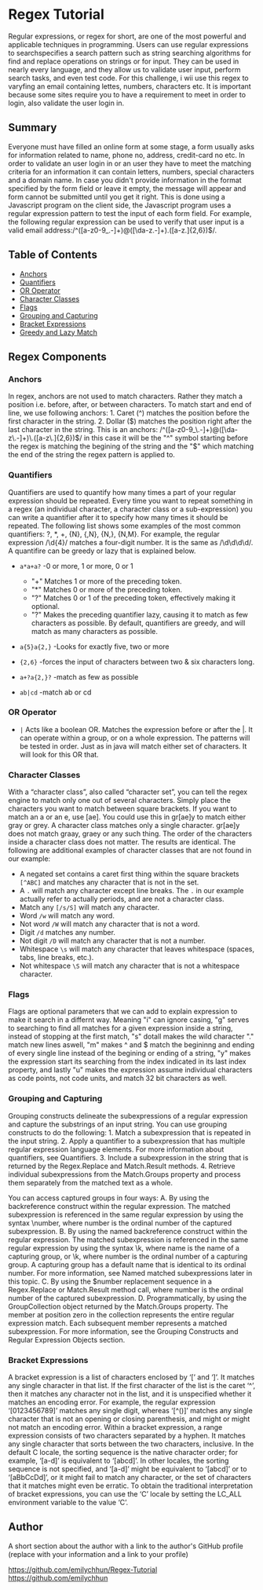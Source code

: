 # Regex Tutorial
Regular expressions, or regex for short, are one of the most powerful and applicable techniques in programming. Users can use regular expressions to searchspecifies a search pattern such as string searching algorithms for find and replace operations on strings or for input. They can be used in nearly every language, and they allow us to validate user input, perform search tasks, and even test code.  For this challenge, i wii use this regex to varyfing an email containing lettes, numbers, characters etc. It is important because some sites require you to have a requirement to meet in order to login, also validate the user login in.

## Summary
Everyone must have filled an online form at some stage, a form usually asks for information related to name, phone no, address, credit-card no etc.  In order to validate an user login in or an user they have to meet the matching criteria for an information it can contain letters, numbers, special characters and a domain name. In case you didn't provide information in the format specified by the form field or leave it empty, the message will appear and form cannot be submitted until you get it right.  This is done using a Javascript program on the client side, the Javascript program uses a regular expression pattern to test the input of each form field. For example, the following regular expression can be used to verify that user input is a valid email address:/^([a-z0-9_\.-]+)@([\da-z\.-]+)\.([a-z\.]{2,6})$/.



## Table of Contents

- [Anchors](#anchors)
- [Quantifiers](#quantifiers)
- [OR Operator](#or-operator)
- [Character Classes](#character-classes)
- [Flags](#flags)
- [Grouping and Capturing](#grouping-and-capturing)
- [Bracket Expressions](#bracket-expressions)
- [Greedy and Lazy Match](#greedy-and-lazy-match)


## Regex Components

### Anchors
  In regex, anchors are not used to match characters. Rather they match a position i.e. before, after, or between characters. To match start and end of line, we use following anchors: 1. Caret (^) matches the position before the first character in the string. 2. Dollar ($) matches the position right after the last character in the string. This is an anchors:  /^([a-z0-9_\.-]+)@([\da-z\.-]+)\.([a-z\.]{2,6})$/ in this case it will be the "^" symbol starting before the regex is matching the begining of the string and the "$" which matching the end of the string the regex pattern is applied to. 

### Quantifiers
  Quantifiers are used to quantify how many times a part of your regular expression should be repeated.  Every time you want to repeat something in a regex (an individual character, a character class or a sub-expression) you can write a quantifier after it to specify how many times it should be repeated.  The following list shows some examples of the most common quantifiers: ?, *, +, {N}, {,N}, {N,}, {N,M}. For example, the regular expression /\d{4}/ matches a four-digit number. It is the same as /\d\d\d\d/.
  A quantifire can be greedy or lazy that is explained below.

* `a*a+a?`	-0 or more, 1 or more, 0 or 1
    * "+" Matches 1 or more of the preceding token.
    * "*" Matches 0 or more of the preceding token.
    * "?" Matches 0 or 1 of the preceding token, effectively making it optional.
    * "?" Makes the preceding quantifier lazy, causing it to match as few characters as possible. By default, quantifiers are greedy, and will match as many characters as possible.

* `a{5}a{2,}`	 -Looks for exactly five, two or more
* `{2,6}`  	    -forces the input of characters between two & six characters long.
* `a+?a{2,}?`	 -match as few as possible
* `ab|cd`	    -match ab or cd

### OR Operator

* `|` Acts like a boolean OR. Matches the expression before or after the |.
It can operate within a group, or on a whole expression. The patterns will be tested in order. Just as in java will match either set of characters. It will look for this OR that.

### Character Classes
  With a “character class”, also called “character set”, you can tell the regex engine to match only one out of several characters. Simply place the characters you want to match between square brackets. If you want to match an a or an e, use [ae]. You could use this in gr[ae]y to match either gray or grey. A character class matches only a single character. gr[ae]y does not match graay, graey or any such thing. The order of the characters inside a character class does not matter. The results are identical.
The following are additional examples of character classes that are not found in our example:
* A negated set contains a caret first thing within the square brackets `[^ABC]` and matches any character that is not in the set.
* A `.` will match any character except line breaks. The `.` in our example actually refer to actually periods, and are not a character class.
* Match any `[/s/S]` will match any character.
* Word `/w` will match any word.
* Not word `/W` will match any character that is not a word.
* Digit `/d` matches any number.
* Not digit `/D` will match any character that is not a number.
* Whitespace `\s` will match any character that leaves whitespace (spaces, tabs, line breaks, etc.).
* Not whitespace `\S` will match any character that is not a whitespace character.

### Flags
  Flags are optional parameters that we can add to explain expression to make it search in a differnt way. Meaning "i" can ignore casing, "g" serves to searching to find all matches for a given expression inside a string, instead of stopping at the first match, "s" dotall makes the wild character "." match new lines aswell, "m" makes ^ and $ match the begininng and ending of every single line instead of the begining or ending of a string, "y" makes the expression start its searching from the index indicated in its last index property, and lastly "u" makes the expression assume individual characters as code points, not code units, and match 32 bit characters as well.


### Grouping and Capturing
   Grouping constructs delineate the subexpressions of a regular expression and capture the substrings of an input string. You can use grouping constructs to do the following:  1. Match a subexpression that is repeated in the input string. 2. Apply a quantifier to a subexpression that has multiple regular expression language elements. For more information about quantifiers, see Quantifiers. 3. Include a subexpression in the string that is returned by the Regex.Replace and Match.Result methods. 4. Retrieve individual subexpressions from the Match.Groups property and process them separately from the matched text as a whole. 

  You can access captured groups in four ways: A. By using the backreference construct within the regular expression. The matched subexpression is referenced in the same regular expression by using the syntax \number, where number is the ordinal number of the captured subexpression. B. By using the named backreference construct within the regular expression. The matched subexpression is referenced in the same regular expression by using the syntax \k<name>, where name is the name of a capturing group, or \k<number>, where number is the ordinal number of a capturing group. A capturing group has a default name that is identical to its ordinal number. For more information, see Named matched subexpressions later in this topic. C. By using the $number replacement sequence in a Regex.Replace or Match.Result method call, where number is the ordinal number of the captured subexpression. D. Programmatically, by using the GroupCollection object returned by the Match.Groups property. The member at position zero in the collection represents the entire regular expression match. Each subsequent member represents a matched subexpression. For more information, see the Grouping Constructs and Regular Expression Objects section.

### Bracket Expressions
  A bracket expression is a list of characters enclosed by ‘[’ and ‘]’. It matches any single character in that list. If the first character of the list is the caret ‘^’, then it matches any character not in the list, and it is unspecified whether it matches an encoding error. For example, the regular expression ‘[0123456789]’ matches any single digit, whereas ‘[^()]’ matches any single character that is not an opening or closing parenthesis, and might or might not match an encoding error.  Within a bracket expression, a range expression consists of two characters separated by a hyphen. It matches any single character that sorts between the two characters, inclusive. In the default C locale, the sorting sequence is the native character order; for example, ‘[a-d]’ is equivalent to ‘[abcd]’. In other locales, the sorting sequence is not specified, and ‘[a-d]’ might be equivalent to ‘[abcd]’ or to ‘[aBbCcDd]’, or it might fail to match any character, or the set of characters that it matches might even be erratic. To obtain the traditional interpretation of bracket expressions, you can use the ‘C’ locale by setting the LC_ALL environment variable to the value ‘C’.

## Author

A short section about the author with a link to the author's GitHub profile (replace with your information and a link to your profile)


https://github.com/emilychhun/Regex-Tutorial
<br />
https://github.com/emilychhun
<br />
